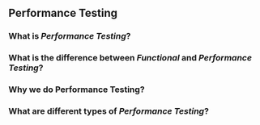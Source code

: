 ## Performance Testing

### What is *Performance Testing*?

### What is the difference between *Functional* and *Performance Testing*?

### Why we do Performance Testing?

### What are different types of *Performance Testing*?

